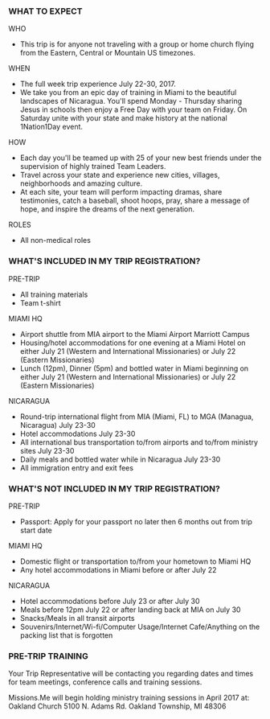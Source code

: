 ### WHAT TO EXPECT
WHO
+ This trip is for anyone not traveling with a group or home church flying from the Eastern, Central or Mountain US timezones.

WHEN
+ The full week trip experience July 22-30, 2017.
+ We take you from an epic day of training in Miami to the beautiful landscapes of Nicaragua. You'll spend Monday - Thursday sharing Jesus in schools then enjoy a Free Day with your team on Friday. On Saturday unite with your state and make history at the national 1Nation1Day event.

HOW
+ Each day you'll be teamed up with 25 of your new best friends under the supervision of highly trained Team Leaders.
+ Travel across your state and experience new cities, villages, neighborhoods and amazing culture.
+ At each site, your team will perform impacting dramas, share testimonies, catch a baseball, shoot hoops, pray, share a message of hope, and inspire the dreams of the next generation.

ROLES
+ All non-medical roles

### WHAT'S INCLUDED IN MY TRIP REGISTRATION?
PRE-TRIP
+ All training materials
+ Team t-shirt

MIAMI HQ
+ Airport shuttle from MIA airport to the Miami Airport Marriott Campus
+ Housing/hotel accommodations for one evening at a Miami Hotel on either July 21 (Western and International Missionaries) or July 22 (Eastern Missionaries)
+ Lunch (12pm), Dinner (5pm) and bottled water in Miami beginning on either July 21 (Western and International Missionaries) or July 22 (Eastern Missionaries)

NICARAGUA
+ Round-trip international flight from MIA (Miami, FL) to MGA (Managua, Nicaragua) July 23-30
+ Hotel accommodations July 23-30
+ All international bus transportation to/from airports and to/from ministry sites July 23-30
+ Daily meals and bottled water while in Nicaragua July 23-30
+ All immigration entry and exit fees

### WHAT'S NOT INCLUDED IN MY TRIP REGISTRATION?
PRE-TRIP
- Passport: Apply for your passport no later then 6 months out from trip start date

MIAMI HQ
- Domestic flight or transportation to/from your hometown to Miami HQ
- Any hotel accommodations in Miami before or after July 22

NICARAGUA
- Hotel accommodations before July 23 or after July 30
- Meals before 12pm July 22 or after landing back at MIA on July 30
- Snacks/Meals in all transit airports
- Souvenirs/Internet/Wi-fi/Computer Usage/Internet Cafe/Anything on the packing list that is forgotten

### PRE-TRIP TRAINING
Your Trip Representative will be contacting you regarding dates and times for team meetings, conference calls and training sessions.

Missions.Me will begin holding ministry training sessions in April 2017 at:
Oakland Church
5100 N. Adams Rd.
Oakland Township, MI 48306